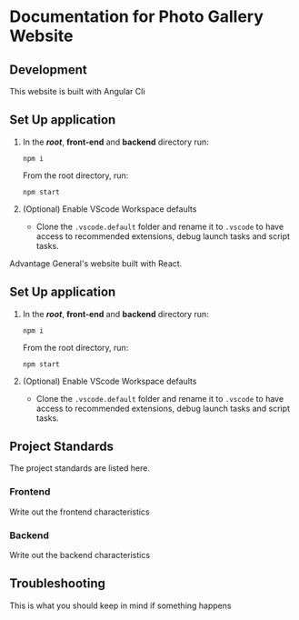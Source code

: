 # Documentation for Photo Gallery Website

## Development

This website is built with Angular Cli

## Set Up application

1. In the **_root_**, **front-end** and **backend** directory run:

   ```
   npm i
   ```

   From the root directory, run:

   ```
   npm start
   ```

2. (Optional) Enable VScode Workspace defaults

   - Clone the `.vscode.default` folder and rename it to `.vscode` to have access to recommended extensions, debug launch tasks and script tasks.

Advantage General's website built with React.

## Set Up application

1. In the **_root_**, **front-end** and **backend** directory run:

   ```
   npm i
   ```

   From the root directory, run:

   ```
   npm start
   ```

2. (Optional) Enable VScode Workspace defaults

   - Clone the `.vscode.default` folder and rename it to `.vscode` to have access to recommended extensions, debug launch tasks and script tasks.

## Project Standards

The project standards are listed here.

### Frontend

Write out the frontend characteristics

### Backend

Write out the backend characteristics

## Troubleshooting

This is what you should keep in mind if something happens
